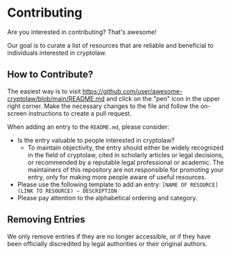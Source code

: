 # Contributing

Are you interested in contributing? That's awesome!

Our goal is to curate a list of resources that are reliable and beneficial to individuals interested in cryptolaw.

## How to Contribute?

The easiest way is to visit https://github.com/user/awesome-cryptolaw/blob/main/README.md and click on the "pen" icon in the upper right corner. Make the necessary changes to the file and follow the on-screen instructions to create a pull request.

When adding an entry to the `README.md`, please consider:

- Is the entry valuable to people interested in cryptolaw?
    * To maintain objectivity, the entry should either be widely recognized in the field of cryptolaw, cited in scholarly articles or legal decisions, or recommended by a reputable legal professional or academic. The maintainers of this repository are not responsible for promoting your entry, only for making more people aware of useful resources.
- Please use the following template to add an entry: `[NAME OF RESOURCE](LINK TO RESOURCE) — DESCRIPTION`
- Please pay attention to the alphabetical ordering and category.

## Removing Entries

We only remove entries if they are no longer accessible, or if they have been officially discredited by legal authorities or their original authors.
